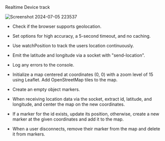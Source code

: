 <span> Realtime Device track <span>

![Screenshot 2024-07-05 223537](https://github.com/abhishekumar09/Realtime_Tracker/assets/96674255/44539e0c-0edc-4d03-ba3e-0f0b8308a246)


- Check if the browser supports geolocation.

- Set options for high accuracy, a 5-second timeout, and no caching.

- Use watchPosition to track the users location continuously.

- Emit the latitude and longitude via a socket with "send-location".

- Log any errors to the console.

- Initialize a map centered at coordinates (0, 0) with a zoom level of 15 using Leaflet. Add OpenStreetMap tiles to the map.

- Create an empty object markers.

- When receiving location data via the socket, extract id, latitude, and longitude, and center the map on the new coordinates.

- If a marker for the id exists, update its position, otherwise, create a new marker at the given coordinates and add it to the map.

- When a user disconnects, remove their marker from the map and delete it from markers.
